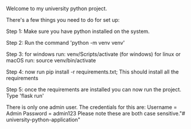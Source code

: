 Welcome to my university python project.


There's a few things you need to do for set up:

Step 1: Make sure you have python installed on the system.

Step 2: Run the command 'python -m venv venv'

Step 3: for windows run: venv/Scripts/activate (for windows)
        for linux or macOS run: source  venv/bin/activate 

Step 4: now run pip install -r requirements.txt; This should install all the requirements 

Step 5: once the requirements are installed you can now run the project. Type 'flask run'


There is only one admin user. The credentials for this are: Username = Admin 
                                                            Password = admin123
Please note these are both case sensitive."# university-python-application" 
